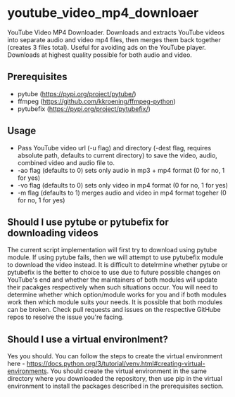 # youtube_video_mp4_downloaer
YouTube Video MP4 Downloader. Downloads and extracts YouTube videos into separate audio and video mp4 files, then merges them back together (creates 3 files total). Useful for avoiding ads on the YouTube player. Downloads at highest quality possible for both audio and video.


## Prerequisites
- pytube (https://pypi.org/project/pytube/)
- ffmpeg (https://github.com/kkroening/ffmpeg-python)
- pytubefix (https://pypi.org/project/pytubefix/)


## Usage
* Pass YouTube video url (-u flag) and directory (-dest flag, requires absolute path, defaults to current directory) to save the video, audio, combined video and audio file to.
* -ao flag (defaults to 0) sets only audio in mp3 + mp4 format (0 for no, 1 for yes)
* -vo flag (defaults to 0) sets only video in mp4 format (0 for no, 1 for yes)
* -m flag (defaults to 1) merges audio and video in mp4 format togeher (0 for no, 1 for yes)


## Should I use pytube or pytubefix for downloading videos
The current script implementation will first try to download using pytube module. If using pytube fails, then we will attempt to use pytubefix module to download the video instead.
It is difficult to detelrmine whether pytube or pytubefix is the better to choice to use due to future possible changes on YouTube's end and whether the maintainers of both modules will update their pacakges respectively when such situations occur.
You will need to determine whether which option/module works for you and if both modules work then which module suits your needs. It is possible that both modules can be broken. Check pull requests and issues on the respective GitHube repos to resolve the issue you're facing.


## Should I use a virtual environlment?
Yes you should. You can follow the steps to create the virtual environment here - https://docs.python.org/3/tutorial/venv.html#creating-virtual-environments. You should create the virtual environment in the same directory where you downloaded the repository, then use pip in the virtual environment to install the packages described in the prerequisites section.
